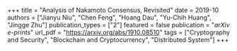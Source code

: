 +++
title = "Analysis of Nakamoto Consensus, Revisited"
date = 2019-10
authors = ["Jianyu Niu", "Chen Feng", "Hoang Dau", "Yu-Chih Huang", "Jingge Zhu"]
publication_types = ["2"]
featured = false
publication = "*arXiv e-prints*"
url_pdf = "https://arxiv.org/abs/1910.08510"
tags = ["Cryptography and Security", "Blockchain and Cryptocurrency", "Distributed System"]
+++

